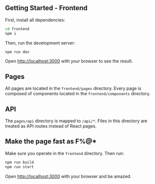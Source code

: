 ## Getting Started - Frontend

First, install all dependencies:

```bash
cd frontend
npm i
```

Then, run the development server:

```bash
npm run dev
```

Open [http://localhost:3000](http://localhost:3000) with your browser to see the result.

## Pages

All pages are located in the `frontend/pages` directory. Every page is composed of components located in the `frontend/components` directory.

## API

The `pages/api` directory is mapped to `/api/*`. Files in this directory are treated as API routes instead of React pages.

## Make the page fast as F%@*

Make sure you operate in the `frontend` directory. Then run:

```bash
npm run build
npm run start
```

Open [http://localhost:3000](http://localhost:3000) with your browser and be amazed.
